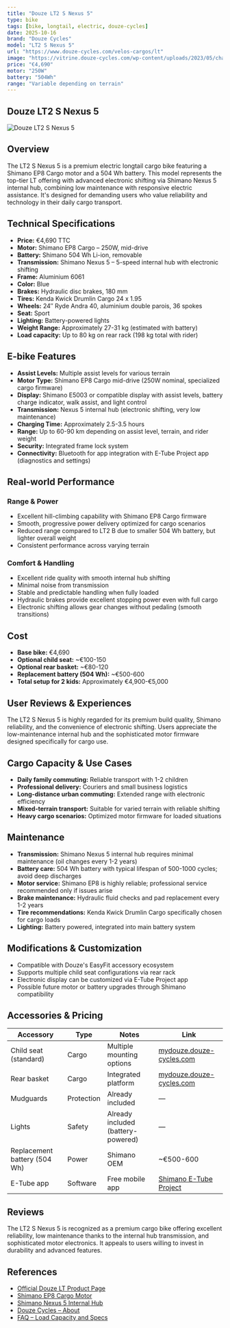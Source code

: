 ```yaml
---
title: "Douze LT2 S Nexus 5"
type: bike
tags: [bike, longtail, electric, douze-cycles]
date: 2025-10-16
brand: "Douze Cycles"
model: "LT2 S Nexus 5"
url: "https://www.douze-cycles.com/velos-cargos/lt"
image: "https://vitrine.douze-cycles.com/wp-content/uploads/2023/05/charge.svg"
price: "€4,690"
motor: "250W"
battery: "504Wh"
range: "Variable depending on terrain"
---
```


## Douze LT2 S Nexus 5

![Douze LT2 S Nexus 5](https://vitrine.douze-cycles.com/wp-content/uploads/2023/05/charge.svg)

## Overview

The LT2 S Nexus 5 is a premium electric longtail cargo bike featuring a Shimano EP8 Cargo motor and a 504 Wh battery. This model represents the top-tier LT offering with advanced electronic shifting via Shimano Nexus 5 internal hub, combining low maintenance with responsive electric assistance. It's designed for demanding users who value reliability and technology in their daily cargo transport.

## Technical Specifications

<!-- BIKE_SPECS_TABLE_START -->
<!-- BIKE_SPECS_TABLE_END -->

- **Price:** €4,690 TTC
- **Motor:** Shimano EP8 Cargo – 250W, mid-drive
- **Battery:** Shimano 504 Wh Li-ion, removable
- **Transmission:** Shimano Nexus 5 – 5-speed internal hub with electronic shifting
- **Frame:** Aluminium 6061
- **Color:** Blue
- **Brakes:** Hydraulic disc brakes, 180 mm
- **Tires:** Kenda Kwick Drumlin Cargo 24 x 1.95
- **Wheels:** 24″ Ryde Andra 40, aluminium double parois, 36 spokes
- **Seat:** Sport
- **Lighting:** Battery-powered lights
- **Weight Range:** Approximately 27-31 kg (estimated with battery)
- **Load capacity:** Up to 80 kg on rear rack (198 kg total with rider)

## E-bike Features

- **Assist Levels:** Multiple assist levels for various terrain
- **Motor Type:** Shimano EP8 Cargo mid-drive (250W nominal, specialized cargo firmware)
- **Display:** Shimano E5003 or compatible display with assist levels, battery charge indicator, walk assist, and light control
- **Transmission:** Nexus 5 internal hub (electronic shifting, very low maintenance)
- **Charging Time:** Approximately 2.5-3.5 hours
- **Range:** Up to 60-90 km depending on assist level, terrain, and rider weight
- **Security:** Integrated frame lock system
- **Connectivity:** Bluetooth for app integration with E-Tube Project app (diagnostics and settings)

## Real-world Performance

### Range & Power

- Excellent hill-climbing capability with Shimano EP8 Cargo firmware
- Smooth, progressive power delivery optimized for cargo scenarios
- Reduced range compared to LT2 B due to smaller 504 Wh battery, but lighter overall weight
- Consistent performance across varying terrain

### Comfort & Handling

- Excellent ride quality with smooth internal hub shifting
- Minimal noise from transmission
- Stable and predictable handling when fully loaded
- Hydraulic brakes provide excellent stopping power even with full cargo
- Electronic shifting allows gear changes without pedaling (smooth transitions)

## Cost

- **Base bike:** €4,690
- **Optional child seat:** ~€100-150
- **Optional rear basket:** ~€80-120
- **Replacement battery (504 Wh):** ~€500-600
- **Total setup for 2 kids:** Approximately €4,900-€5,000

## User Reviews & Experiences

The LT2 S Nexus 5 is highly regarded for its premium build quality, Shimano reliability, and the convenience of electronic shifting. Users appreciate the low-maintenance internal hub and the sophisticated motor firmware designed specifically for cargo use.

## Cargo Capacity & Use Cases

- **Daily family commuting:** Reliable transport with 1-2 children
- **Professional delivery:** Couriers and small business logistics
- **Long-distance urban commuting:** Extended range with electronic efficiency
- **Mixed-terrain transport:** Suitable for varied terrain with reliable shifting
- **Heavy cargo scenarios:** Optimized motor firmware for loaded situations

## Maintenance

- **Transmission:** Shimano Nexus 5 internal hub requires minimal maintenance (oil changes every 1-2 years)
- **Battery care:** 504 Wh battery with typical lifespan of 500-1000 cycles; avoid deep discharges
- **Motor service:** Shimano EP8 is highly reliable; professional service recommended only if issues arise
- **Brake maintenance:** Hydraulic fluid checks and pad replacement every 1-2 years
- **Tire recommendations:** Kenda Kwick Drumlin Cargo specifically chosen for cargo loads
- **Lighting:** Battery powered, integrated into main battery system

## Modifications & Customization

- Compatible with Douze's EasyFit accessory ecosystem
- Supports multiple child seat configurations via rear rack
- Electronic display can be customized via E-Tube Project app
- Possible future motor or battery upgrades through Shimano compatibility

## Accessories & Pricing

| Accessory                    | Type       | Notes                              | Link                                                         |
| ---------------------------- | ---------- | ---------------------------------- | ------------------------------------------------------------ |
| Child seat (standard)        | Cargo      | Multiple mounting options          | [mydouze.douze-cycles.com](http://mydouze.douze-cycles.com/) |
| Rear basket                  | Cargo      | Integrated platform                | [mydouze.douze-cycles.com](http://mydouze.douze-cycles.com/) |
| Mudguards                    | Protection | Already included                   | —                                                            |
| Lights                       | Safety     | Already included (battery-powered) | —                                                            |
| Replacement battery (504 Wh) | Power      | Shimano OEM                        | ~€500-600                                                    |
| E-Tube app                   | Software   | Free mobile app                    | [Shimano E-Tube Project](https://www.shimano.com/)           |

## Reviews

The LT2 S Nexus 5 is recognized as a premium cargo bike offering excellent reliability, low maintenance thanks to the internal hub transmission, and sophisticated motor electronics. It appeals to users willing to invest in durability and advanced features.

## References

- [Official Douze LT Product Page](https://www.douze-cycles.com/velos-cargos/lt)
- [Shimano EP8 Cargo Motor](https://www.shimano.com/)
- [Shimano Nexus 5 Internal Hub](https://www.shimano.com/)
- [Douze Cycles – About](https://www.douze-cycles.com/)
- [FAQ – Load Capacity and Specs](https://www.douze-cycles.com/)
